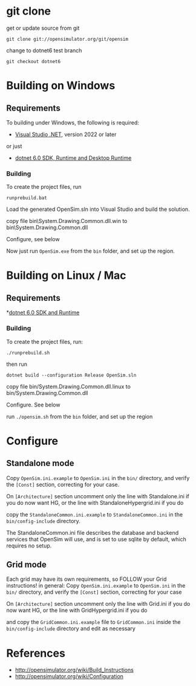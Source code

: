 # git clone

get or update source from git

 `git clone git://opensimulator.org/git/opensim`
	
change to dotnet6 test branch

 `git checkout dotnet6`


# Building on Windows

## Requirements
  To building under Windows, the following is required:

  * [Visual Studio .NET](https://visualstudio.microsoft.com/vs/features/net-development/), version 2022 or later
  
  or just
  
  * [dotnet 6.0 SDK, Runtime and Desktop Runtime](https://dotnet.microsoft.com/en-us/download/dotnet/6.0)

### Building
 To create the project files, run   

  `runprebuild.bat`

Load the generated OpenSim.sln into Visual Studio and build the solution.

copy file bin\System.Drawing.Common.dll.win to bin\System.Drawing.Common.dll

Configure, see below

Now just run `OpenSim.exe` from the `bin` folder, and set up the region.

# Building on Linux / Mac

## Requirements

 *[dotnet 6.0 SDK and Runtime](https://dotnet.microsoft.com/en-us/download/dotnet/6.0)

### Building
  To create the project files, run:

  `./runprebuild.sh`
  
  then run

 `dotnet build --configuration Release OpenSim.sln`
  
  copy file bin/System.Drawing.Common.dll.linux to bin/System.Drawing.Common.dll

Configure. See below

run `./opensim.sh` from the `bin` folder, and set up the region



# Configure #
## Standalone mode ##
Copy `OpenSim.ini.example` to `OpenSim.ini` in the `bin/` directory, and verify the `[Const]` section, correcting for your case.

On `[Architecture]` section uncomment only the line with Standalone.ini if you do now want HG, or the line with StandaloneHypergrid.ini if you do

copy the `StandaloneCommon.ini.example` to `StandaloneCommon.ini` in the `bin/config-include` directory.

The StandaloneCommon.ini file describes the database and backend services that OpenSim will use, and is set to use sqlite by default, which requires no setup.


## Grid mode ##
Each grid may have its own requirements, so FOLLOW your Grid instructions!
in general:
Copy `OpenSim.ini.example` to `OpenSim.ini` in the `bin/` directory, and verify the `[Const]` section, correcting for your case
 
On `[Architecture]` section uncomment only the line with Grid.ini if you do now want HG, or the line with GridHypergrid.ini if you do

and copy the `GridCommon.ini.example` file to `GridCommon.ini` inside the `bin/config-include` directory and edit as necessary



# References

* http://opensimulator.org/wiki/Build_Instructions
* http://opensimulator.org/wiki/Configuration